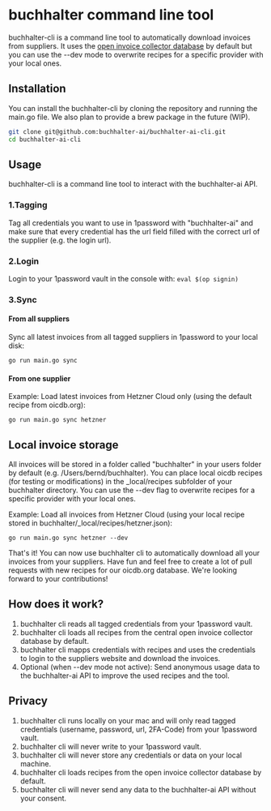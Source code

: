 # buchhalter command line tool

buchhalter-cli is a command line tool to automatically download invoices from suppliers.
It uses the [open invoice collector database](https://github.com/oicdb/oicdb-repository) 
by default but you can use the --dev mode to overwrite recipes for a specific provider with your local ones.  

## Installation
You can install the buchhalter-cli by cloning the repository and running the main.go file.
We also plan to provide a brew package in the future (WIP).

```bash
git clone git@github.com:buchhalter-ai/buchhalter-ai-cli.git
cd buchhalter-ai-cli
```

## Usage
buchhalter-cli is a command line tool to interact with the buchhalter-ai API.

### 1.**Tagging**
Tag all credentials you want to use in 1password with "buchhalter-ai" and make sure that every credential 
has the url field filled with the correct url of the supplier (e.g. the login url). 

### 2.**Login**
Login to your 1password vault in the console with: ```eval $(op signin)```

### 3.**Sync**

#### From all suppliers
Sync all latest invoices from all tagged suppliers in 1password to your local disk: 
```
go run main.go sync
```

#### From one supplier
Example: Load latest invoices from Hetzner Cloud only (using the default recipe from oicdb.org):
```
go run main.go sync hetzner
```

## Local invoice storage
All invoices will be stored in a folder called "buchhalter" in your users folder by default (e.g. /Users/bernd/buchhalter).
You can place local oicdb recipes (for testing or modifications) in the _local/recipes subfolder of your buchhalter directory. 
You can use the --dev flag to overwrite recipes for a specific provider with your local ones.

Example: Load all invoices from Hetzner Cloud (using your local recipe stored in buchhalter/_local/recipes/hetzner.json):
```
go run main.go sync hetzner --dev
```

That's it! You can now use buchhalter cli to automatically download all your invoices from your suppliers.
Have fun and feel free to create a lot of pull requests with new recipes for our oicdb.org database. 
We're looking forward to your contributions!

## How does it work?
1. buchhalter cli reads all tagged credentials from your 1password vault.
2. buchhalter cli loads all recipes from the central open invoice collector database by default.
3. buchhalter cli mapps credentials with recipes and uses the credentials to login to the suppliers website and download the invoices.
4. Optional (when --dev mode not active): Send anonymous usage data to the buchhalter-ai API to improve the used recipes and the tool.

## Privacy
1. buchhalter cli runs locally on your mac and will only read tagged credentials (username, password, url, 2FA-Code) from your 1password vault. 
2. buchhalter cli will never write to your 1password vault.
3. buchhalter cli will never store any credentials or data on your local machine.
4. buchhalter cli loads recipes from the open invoice collector database by default.
5. buchhalter cli will never send any data to the buchhalter-ai API without your consent.
